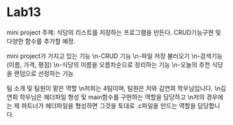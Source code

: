 # Lab13

mini project 주제: 식당의 리스트를 저장하는 프로그램을 만든다. CRUD기능구현 및 다양한 함수를 추가할 예정.

mini project가 가지고 있는 기능
\n-CRUD 기능
\n-파일 저장 불러오기
\n-검색기능(이름, 가격, 평점)
\n-식당의 이름을 오름차순으로 정리하는 기능
\n-오늘의 추천 식당을 랜덤으로 선정하는 기능

팀 소개 및 팀원이 맡은 역할
\n저희는 4팀이며, 팀원은 저와 김연희 학우님입니다.
\n김연희 학우님은 헤더파일 형성 및 main함수를 구현하는 역할을 담당하고
\n저의 경우에는 제 파트너가 헤더파일을 형성하면 그것을 토대로 .c파일을 만드는 역할을 담당합니다.
